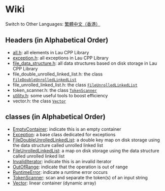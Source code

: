 # Wiki

Switch to Other Languages: [繁體中文（香港）](wiki_main_zh.md)

## Headers (in Alphabetical Order)
- [all.h](wiki/all_en.md): all elements in Lau CPP Library
- [exception.h](wiki/exception_en.md): all exceptions in Lau CPP Library
- [file_data_structure.h](wiki/file_data_structure_en.md): all data
  structures based on disk storage in Lau CPP Library
- file_double_unrolled_linked_list.h: the class
  [`FileDoubleUnrolledLinkedList`](wiki/file_double_unrolled_linked_list_en.md)
- file_unrolled_linked_list.h: the class
  [`FileUnrolledLinkedList`](wiki/file_unrolled_linked_list_en.md)
- token_scanner.h: the class [`TokenScanner`](wiki/token_scanner_en.md)
- [utility.h](wiki/utility_en.md): some useful tools to boost efficiency
- vector.h: the class [`Vector`](wiki/vector_en.md)

## classes (in Alphabetical Order)
- [EmptyContainer](wiki/exception_en.md): indicate this is an empty container
- [Exception](wiki/exception_en.md): a base class dedicated for exceptions
- [FileDoubleUnrolledLinkedList](wiki/file_double_unrolled_linked_list_en.md):
  a double key map on disk storage using the data structure called unrolled
  linked list
- [FileUnrolledLinkedList](wiki/file_unrolled_linked_list_en.md):
  a map on disk storage using the data structure called unrolled linked list
- [InvalidIterator](wiki/exception_en.md): indicate this is an invalid iterator
- [OutOfRange](wiki/exception_en.md): indicate that the operation is out of
  range
- [RuntimeError](wiki/exception_en.md): indicate a runtime error occurs
- [TokenScanner](wiki/token_scanner_en.md): scan and separate the token(s) of
  an input string
- [Vector](wiki/vector_en.md): linear container (dynamic array)
